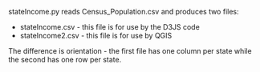 stateIncome.py reads Census_Population.csv and produces two files:
* stateIncome.csv - this file is for use by the D3JS code
* stateIncome2.csv - this file is for use by QGIS

The difference is orientation - the first file has one column per state while the second has one row per state.


